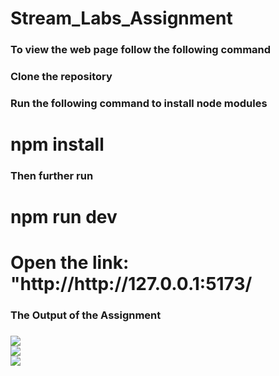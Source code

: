 # Stream_Labs_Assignment
<h3>To view the web page follow the following command </h3>

<h3> Clone the repository </h3>
<h3>Run the following command to install node modules </h3>
<h1>npm install</h2>

<h3>Then further run</h3>
<h1> npm run dev </h1>
<h1>Open the link: "http://http://127.0.0.1:5173/</h1>

<h3> The Output of the Assignment <h3>
<img src="https://i.ibb.co/bdHMRLT/Screenshot-2023-04-07-at-1-51-31-AM.png" /><br>
<img src="https://i.ibb.co/7p4nXc6/Screenshot-2023-04-07-at-1-51-38-AM.png" /><br>
<img src="https://i.ibb.co/Xsybw5m/Screenshot-2023-04-07-at-1-51-44-AM.png" />

